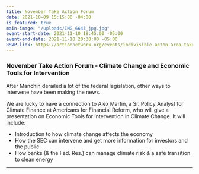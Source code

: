 ```yaml
---
title: November Take Action Forum
date: 2021-10-09 15:15:00 -04:00
is featured: true
main-image: "/uploads/IMG_6643_jpg.jpg"
event-start-date: 2021-11-10 18:45:00 -05:00
event-end-date: 2021-11-10 20:30:00 -05:00
RSVP-link: https://actionnetwork.org/events/indivisible-acton-area-take-action-forum-climate-change-and-economic-tools-for-intervention?source=direct_link&
---
```


### November Take Action Forum - Climate Change and Economic Tools for Intervention  

After Manchin derailed a lot of the federal legislation, other ways to intervene have been making the news.  

We are lucky to have a connection to Alex Martin, a Sr. Policy Analyst for Climate Finance at Americans for Financial Reform, who will give a presentation on Economic Tools for Intervention in Climate Change.  It will include:

* Introduction to how climate change affects the economy
* How the SEC can intervene and get more information for investors and the public
* How banks (& the Fed. Res.) can manage climate risk & a safe transition to clean energy    

---